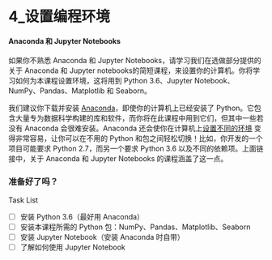 # 4_设置编程环境

#### Anaconda 和 Jupyter Notebooks

如果你不熟悉 Anaconda 和 Jupyter Notebooks，请学习我们在选做部分提供的关于 Anaconda 和 Jupyter notebooks的简短课程，来设置你的计算机。你将学习如何为本课程设置环境，这将用到 Python 3.6、Jupyter Notebook、NumPy、Pandas、Matplotlib 和 Seaborn。

我们建议你下载并安装 [Anaconda](https://www.continuum.io/downloads)，即使你的计算机上已经安装了 Python。它包含大量专为数据科学构建的库和软件，而你将在此课程中用到它们，但其中一些若没有 Anaconda 会很难安装。Anaconda 还会使你在计算机上[设置不同的环境](https://conda.io/docs/user-guide/tasks/manage-environments.html) 变得非常容易，让你可以在不用的 Python 和包之间轻松切换！比如，你开发的一个项目可能要求 Python 2.7，而另一个要求 Python 3.6 以及不同的依赖项。上面链接中，关于 Anaconda 和 Jupyter Notebooks 的课程涵盖了这一点。

### 准备好了吗？

Task List

- [ ] 安装 Python 3.6（最好用 Anaconda）
- [ ] 安装本课程所需的 Python 包：NumPy、Pandas、Matplotlib、Seaborn
- [ ] 安装 Jupyter Notebook（安装 Anaconda 时自带）
- [ ] 了解如何使用 Jupyter Notebook